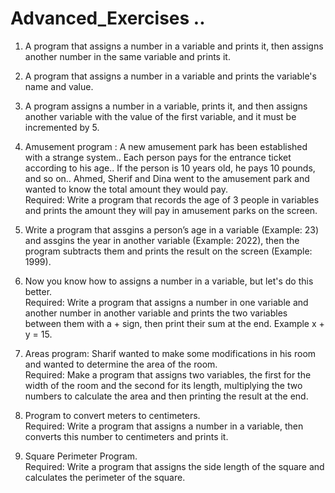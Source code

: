 # Advanced_Exercises ..

1. A program that assigns a number in a variable and prints it, then assigns another number in the same variable and prints it.

2. A program that assigns a number in a variable and prints the variable's name and value.

3. A program assigns a number in a variable, prints it, and then assigns another variable with the value of the first variable, and it must be incremented by 5.

4. Amusement program : A new amusement park has been established with a strange system.. Each person pays for the entrance ticket according to his age.. If the person is 10 years old, he pays 10 pounds, and so on.. Ahmed, Sherif and Dina went to the amusement park and wanted to know the total amount they would pay.  
   Required: Write a program that records the age of 3 people in variables and prints the amount they will pay in amusement parks on the screen.

5. Write a program that assgins a person’s age in a variable (Example: 23) and assgins the year in another variable (Example: 2022), then the program subtracts them and prints the result on the screen (Example: 1999).

6. Now you know how to assigns a number in a variable, but let's do this better.  
   Required: Write a program that assigns a number in one variable and another number in another variable and prints the two variables between them with a + sign, then print their sum at the end. Example x + y = 15.

7. Areas program: Sharif wanted to make some modifications in his room and wanted to determine the area of the room.  
   Required: Make a program that assigns two variables, the first for the width of the room and the second for its length, multiplying the two numbers to calculate the area and then printing the result at the end.

8. Program to convert meters to centimeters.  
   Required: Write a program that assigns a number in a variable, then converts this number to centimeters and prints it.

9. Square Perimeter Program.  
   Required: Write a program that assigns the side length of the square and calculates the perimeter of the square.
